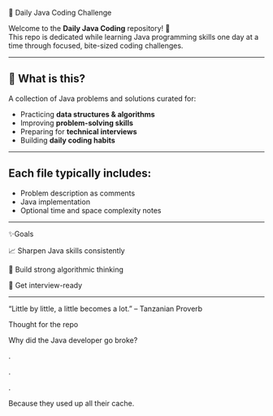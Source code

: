 🧠 Daily Java Coding Challenge

Welcome to the **Daily Java Coding** repository! 🚀  
This repo is dedicated while learning Java programming skills one day at a time through focused, bite-sized coding challenges.

---

## 📌 What is this?

A collection of Java problems and solutions curated for:
- Practicing **data structures & algorithms**
- Improving **problem-solving skills**
- Preparing for **technical interviews**
- Building **daily coding habits**

---

## Each file typically includes:
- Problem description as comments
- Java implementation
- Optional time and space complexity notes

---

✨Goals


📈 Sharpen Java skills consistently

🧠 Build strong algorithmic thinking

🧪 Get interview-ready

---
“Little by little, a little becomes a lot.” – Tanzanian Proverb


Thought for the repo


Why did the Java developer go broke?

.

.

.

Because they used up all their cache.
